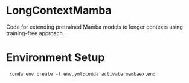 # LongContextMamba
Code for extending pretrained Mamba models to longer contexts using training-free approach.
# Environment Setup
<pre> <code>conda env create -f env.yml;conda activate mambaextend</code> </pre 
 
